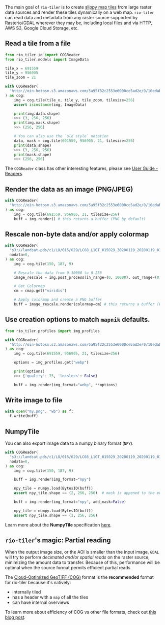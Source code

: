 
The main goal of `rio-tiler` is to create [slippy map
tiles](https://en.wikipedia.org/wiki/Tiled_web_map) from large raster data
sources and render these tiles dynamically on a web map. `rio-tiler` can read
data and metadata from any raster source supported by Rasterio/GDAL wherever
they may be, including local files and via HTTP, AWS S3, Google Cloud Storage,
etc.

## Read a tile from a file

```python
from rio_tiler.io import COGReader
from rio_tiler.models import ImageData

tile_x = 691559
tile_y = 956905
tile_zoom = 21

with COGReader(
  "http://oin-hotosm.s3.amazonaws.com/5a95f32c2553e6000ce5ad2e/0/10edab38-1bdd-4c06-b83d-6e10ac532b7d.tif"
) as cog:
    img = cog.tile(tile_x, tile_y, tile_zoom, tilesize=256)
    assert isinstance(img, ImageData)

    print(img.data.shape)
    >>> (3, 256, 256)
    print(img.mask.shape)
    >>> (256, 256)

    # You can also use the `old style` notation
    data, mask = cog.tile(691559, 956905, 21, tilesize=256)
    print(data.shape)
    >>> (3, 256, 256)
    print(mask.shape)
    >>> (256, 256)
```

The `COGReader` class has other interesting features, please see [User Guide - Readers](readers.md).


## Render the data as an image (PNG/JPEG)

```python
with COGReader(
  "http://oin-hotosm.s3.amazonaws.com/5a95f32c2553e6000ce5ad2e/0/10edab38-1bdd-4c06-b83d-6e10ac532b7d.tif"
) as cog:
    img = cog.tile(691559, 956905, 21, tilesize=256)
    buff = img.render() # this returns a buffer (PNG by default)
```

## Rescale non-byte data and/or apply colormap

```python
with COGReader(
  "s3://landsat-pds/c1/L8/015/029/LC08_L1GT_015029_20200119_20200119_01_RT/LC08_L1GT_015029_20200119_20200119_01_RT_B8.TIF",
  nodata=0,
) as cog:
    img = cog.tile(150, 187, 9)

    # Rescale the data from 0-10000 to 0-255
    image_rescale = img.post_process(in_range=(0, 10000), out_range=(0, 255))

    # Get Colormap
    cm = cmap.get("viridis")

    # Apply colormap and create a PNG buffer
    buff = image_rescale.render(colormap=cm) # this returns a buffer (PNG by default)
```

## Use creation options to match `mapnik` defaults.

```python
from rio_tiler.profiles import img_profiles

with COGReader(
  "http://oin-hotosm.s3.amazonaws.com/5a95f32c2553e6000ce5ad2e/0/10edab38-1bdd-4c06-b83d-6e10ac532b7d.tif"
) as cog:
    img = cog.tile(691559, 956905, 21, tilesize=256)

    options = img_profiles.get("webp")

    print(options)
    >>> {'quality': 75, 'lossless': False}

    buff = img.render(img_format="webp", **options)
```

## Write image to file

```python
with open("my.png", "wb") as f:
  f.write(buff)
```

## NumpyTile

You can also export image data to a numpy binary format (`NPY`).

```python
with COGReader(
  "s3://landsat-pds/c1/L8/015/029/LC08_L1GT_015029_20200119_20200119_01_RT/LC08_L1GT_015029_20200119_20200119_01_RT_B8.TIF",
  nodata=0,
) as cog:
    img = cog.tile(150, 187, 9)

    buff = img.render(img_format="npy")

    npy_tile = numpy.load(BytesIO(buff))
    assert npy_tile.shape == (2, 256, 256)  # mask is appened to the end of the data

    buff = img.render(img_format="npy", add_mask=False)

    npy_tile = numpy.load(BytesIO(buff))
    assert npy_tile.shape == (1, 256, 256)
```

Learn more about the **NumpyTile** specification [here](https://github.com/planetlabs/numpytiles-spec).


## `rio-tiler`'s magic: Partial reading

When the output image size, or the AOI is smaller than the input image, `GDAL` will try to
perform *decimated and/or spatial reads* on the raster source, minimizing the amount data to transfer. Because of this, performance will be optimal when the source format permits efficient partial reads.

The [Cloud-Optimized GeoTIFF (COG)](https://www.cogeo.org/) format is the **recommended** format for rio-tiler because it's natively:
- internally tiled
- has a header with a `map` of all the tiles
- can have internal overviews

To learn more about efficiency of COG vs other file formats, check out [this blog post][vincent_s2_jp2_cost].

[vincent_s2_jp2_cost]: https://medium.com/@_VincentS_/do-you-really-want-people-using-your-data-ec94cd94dc3f